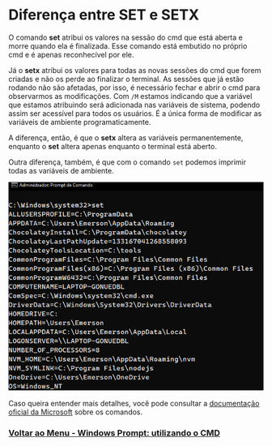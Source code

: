 # Diferença entre SET e SETX

O comando **set** atribui os valores na sessão do cmd que está aberta e morre quando ela é finalizada. Esse comando está embutido no próprio cmd e é apenas reconhecível por ele.

Já o **setx** atribui os valores para todas as novas sessões do cmd que forem criadas e não os perde ao finalizar o terminal. As sessões que já estão rodando não são afetadas, por isso, é necessário fechar e abrir o cmd para observarmos as modificações. Com `/M` estamos indicando que a variável que estamos atribuindo será adicionada nas variáveis de sistema, podendo assim ser acessível para todos os usuários. É a única forma de modificar as variáveis de ambiente programaticamente.

A diferença, então, é que o **setx** altera as variáveis permanentemente, enquanto o **set** altera apenas enquanto o terminal está aberto.

Outra diferença, também, é que com o comando `set` podemos imprimir todas as variáveis de ambiente.

<img src="../img/variaveis-01.webp">

Caso queira entender mais detalhes, você pode consultar a [documentação oficial da Microsoft](https://learn.microsoft.com/pt-br/windows-server/administration/windows-commands/setx) sobre os comandos.

### [Voltar ao Menu - Windows Prompt: utilizando o CMD](../menu.md)